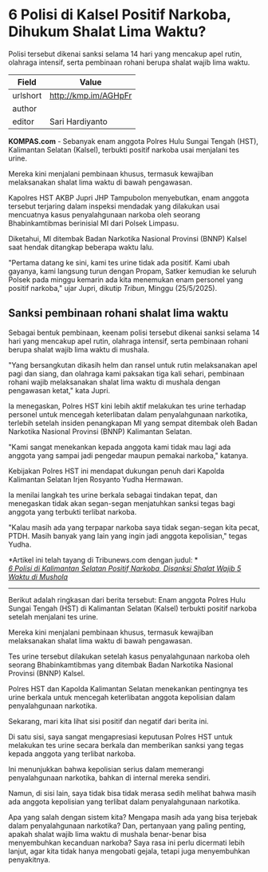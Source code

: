# 6 Polisi di Kalsel Positif Narkoba, Dihukum Shalat Lima Waktu?

Polisi tersebut dikenai sanksi selama 14 hari yang mencakup apel rutin, olahraga intensif, serta pembinaan rohani berupa shalat wajib lima waktu.

| Field       | Value                                                       |
|-------------|-------------------------------------------------------------|
| urlshort    | http://kmp.im/AGHpFr |
| author      |  |
| editor      | Sari Hardiyanto |

**KOMPAS.com** - Sebanyak enam anggota Polres Hulu Sungai Tengah (HST), Kalimantan Selatan (Kalsel), terbukti positif narkoba usai menjalani tes urine.

Mereka kini menjalani pembinaan khusus, termasuk kewajiban melaksanakan shalat lima waktu di bawah pengawasan.

Kapolres HST AKBP Jupri JHP Tampubolon menyebutkan, enam anggota tersebut terjaring dalam inspeksi mendadak yang dilakukan usai mencuatnya kasus penyalahgunaan narkoba oleh seorang Bhabinkamtibmas berinisial MI dari Polsek Limpasu.

Diketahui, MI ditembak Badan Narkotika Nasional Provinsi (BNNP) Kalsel saat hendak ditangkap beberapa waktu lalu.

"Pertama datang ke sini, kami tes urine tidak ada positif. Kami ubah gayanya, kami langsung turun dengan Propam, Satker kemudian ke seluruh Polsek pada minggu kemarin ada kita menemukan enam personel yang positif narkoba," ujar Jupri, dikutip *Tribun*, Minggu (25/5/2025).

## ********Sanksi pembinaan rohani shalat lima waktu********

Sebagai bentuk pembinaan, keenam polisi tersebut dikenai sanksi selama 14 hari yang mencakup apel rutin, olahraga intensif, serta pembinaan rohani berupa shalat wajib lima waktu di mushala.

"Yang bersangkutan dikasih helm dan ransel untuk rutin melaksanakan apel pagi dan siang, dan olahraga kami paksakan tiga kali sehari, pembinaan rohani wajib melaksanakan shalat lima waktu di mushala dengan pengawasan ketat," kata Jupri.

Ia menegaskan, Polres HST kini lebih aktif melakukan tes urine terhadap personel untuk mencegah keterlibatan dalam penyalahgunaan narkotika, terlebih setelah insiden penangkapan MI yang sempat ditembak oleh Badan Narkotika Nasional Provinsi (BNNP) Kalimantan Selatan.

"Kami sangat menekankan kepada anggota kami tidak mau lagi ada anggota yang sampai jadi pengedar maupun pemakai narkoba," katanya.

Kebijakan Polres HST ini mendapat dukungan penuh dari Kapolda Kalimantan Selatan Irjen Rosyanto Yudha Hermawan.

Ia menilai langkah tes urine berkala sebagai tindakan tepat, dan menegaskan tidak akan segan-segan menjatuhkan sanksi tegas bagi anggota yang terbukti terlibat narkoba.

"Kalau masih ada yang terpapar narkoba saya tidak segan-segan kita pecat, PTDH. Masih banyak yang lain yang ingin jadi anggota kepolisian," tegas Yudha.

*Artikel ini telah tayang di Tribunews.com dengan judul: *\
*[6 Polisi di Kalimantan Selatan Positif Narkoba, Disanksi Shalat Wajib 5 Waktu di Mushola](https://solo.tribunnews.com/2025/05/27/6-polisi-di-kalimantan-selatan-positif-narkoba-disanksi-shalat-wajib-5-waktu-di-mushola)*

---
Berikut adalah ringkasan dari berita tersebut: Enam anggota Polres Hulu Sungai Tengah (HST) di Kalimantan Selatan (Kalsel) terbukti positif narkoba setelah menjalani tes urine.

 Mereka kini menjalani pembinaan khusus, termasuk kewajiban melaksanakan shalat lima waktu di bawah pengawasan.

 Tes urine tersebut dilakukan setelah kasus penyalahgunaan narkoba oleh seorang Bhabinkamtibmas yang ditembak Badan Narkotika Nasional Provinsi (BNNP) Kalsel.

 Polres HST dan Kapolda Kalimantan Selatan menekankan pentingnya tes urine berkala untuk mencegah keterlibatan anggota kepolisian dalam penyalahgunaan narkotika.



Sekarang, mari kita lihat sisi positif dan negatif dari berita ini.

 Di satu sisi, saya sangat mengapresiasi keputusan Polres HST untuk melakukan tes urine secara berkala dan memberikan sanksi yang tegas kepada anggota yang terlibat narkoba.

 Ini menunjukkan bahwa kepolisian serius dalam memerangi penyalahgunaan narkotika, bahkan di internal mereka sendiri.

 Namun, di sisi lain, saya tidak bisa tidak merasa sedih melihat bahwa masih ada anggota kepolisian yang terlibat dalam penyalahgunaan narkotika.

 Apa yang salah dengan sistem kita? Mengapa masih ada yang bisa terjebak dalam penyalahgunaan narkotika? Dan, pertanyaan yang paling penting, apakah shalat wajib lima waktu di mushala benar-benar bisa menyembuhkan kecanduan narkoba? Saya rasa ini perlu dicermati lebih lanjut, agar kita tidak hanya mengobati gejala, tetapi juga menyembuhkan penyakitnya.
